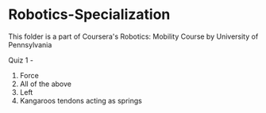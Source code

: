 # Robotics-Specialization

This folder is a part of Coursera's Robotics: Mobility Course by University of Pennsylvania 

Quiz 1 -
1. Force
2. All of the above
3. Left
4. Kangaroos tendons acting as springs
